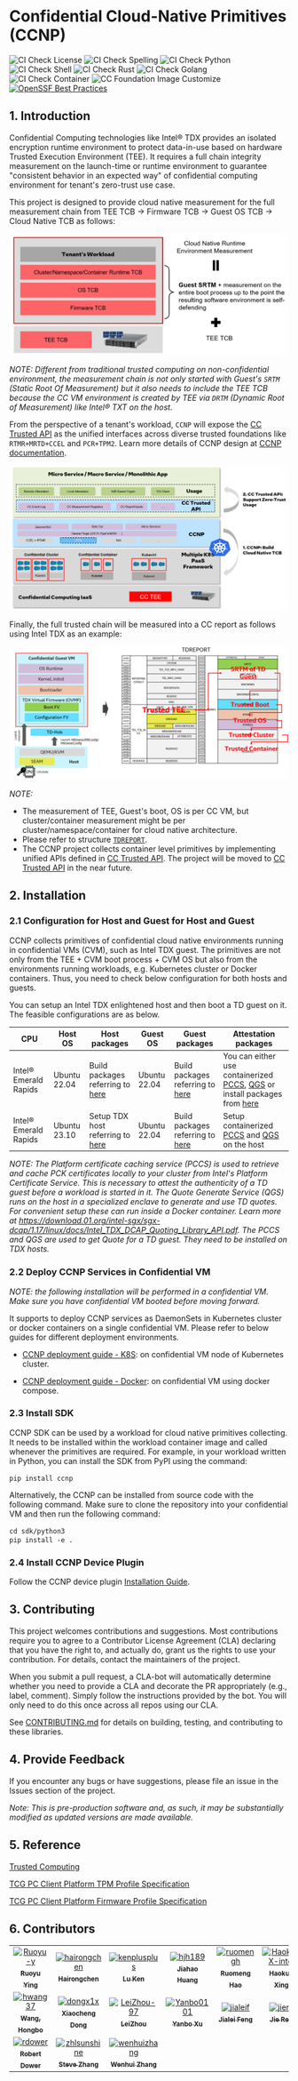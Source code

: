 # Confidential Cloud-Native Primitives (CCNP)

![CI Check License](https://github.com/intel/confidential-cloud-native-primitives/actions/workflows/pr-license-python.yaml/badge.svg)
![CI Check Spelling](https://github.com/intel/confidential-cloud-native-primitives/actions/workflows/pr-doclint.yaml/badge.svg)
![CI Check Python](https://github.com/intel/confidential-cloud-native-primitives/actions/workflows/pr-pylint.yaml/badge.svg)
![CI Check Shell](https://github.com/intel/confidential-cloud-native-primitives/actions/workflows/pr-shell-check.yaml/badge.svg)
![CI Check Rust](https://github.com/intel/confidential-cloud-native-primitives/actions/workflows/pr-check-rust.yaml/badge.svg)
![CI Check Golang](https://github.com/intel/confidential-cloud-native-primitives/actions/workflows/pr-golang-check.yaml/badge.svg)
![CI Check Container](https://github.com/intel/confidential-cloud-native-primitives/actions/workflows/pr-container-check.yaml/badge.svg)
![CC Foundation Image Customize](https://github.com/intel/confidential-cloud-native-primitives/actions/workflows/image-rewriter.yaml/badge.svg)
[![OpenSSF Best Practices](https://www.bestpractices.dev/projects/8325/badge)](https://www.bestpractices.dev/projects/8325)

## 1. Introduction

Confidential Computing technologies like Intel® TDX provides an isolated encryption runtime
environment to protect data-in-use based on hardware Trusted Execution Environment (TEE).
It requires a full chain integrity measurement on the launch-time or runtime environment
to guarantee "consistent behavior in an expected way" of confidential
computing environment for tenant's zero-trust use case.

This project is designed to provide cloud native measurement for the full measurement
chain from TEE TCB -> Firmware TCB -> Guest OS TCB -> Cloud Native TCB as follows:

![](/docs/cc-full-meaurement-chain.png)

_NOTE: Different from traditional trusted computing on non-confidential environment,
the measurement chain is not only started with Guest's `SRTM` (Static Root Of Measurement)
but it also needs to include the TEE TCB because the CC VM environment is created by TEE
via `DRTM` (Dynamic Root of Measurement) like Intel® TXT on the host._

From the perspective of a tenant's workload, `CCNP` will expose the [CC Trusted API](https://github.com/cc-api/cc-trusted-api)
as the unified interfaces across diverse trusted foundations like `RTMR+MRTD+CCEL`
and `PCR+TPM2`. Learn more details of CCNP design at [CCNP documentation](https://intel.github.io/confidential-cloud-native-primitives/).

![](/docs/ccnp-architecture-high-level.png)

Finally, the full trusted chain will be measured into a CC report as follows using Intel TDX as an example:

![](/docs/cc-full-measurement-tdreport.png)

_NOTE:_

- The measurement of TEE, Guest's boot, OS is per CC VM, but cluster/container measurement
might be per cluster/namespace/container for cloud native architecture.
- Please refer to structure [`TDREPORT`](https://github.com/tianocore/edk2/blob/master/MdePkg/Include/IndustryStandard/Tdx.h).
- The CCNP project collects container level primitives by implementing unified APIs defined in [CC Trusted API](https://github.com/cc-api/cc-trusted-api). The project will be moved to [CC Trusted API](https://github.com/cc-api/cc-trusted-api) in the near future. 


## 2. Installation

### 2.1 Configuration for Host and Guest for Host and Guest

CCNP collects primitives of confidential cloud native environments running in confidential VMs (CVM), such as Intel TDX guest. The primitives are not only from the TEE + CVM boot process + CVM OS but also from the environments running workloads, e.g. Kubernetes cluster or Docker containers. Thus, you need to check below configuration for both hosts and guests.

You can setup an Intel TDX enlightened host and then boot a TD guest on it. The feasible configurations are as below.

|  CPU | Host OS  | Host packages  | Guest OS  | Guest packages  | Attestation packages |
|---|---|---|---|---|---|
|  Intel® Emerald Rapids | Ubuntu 22.04| Build packages referring to [here](https://github.com/intel/tdx-tools/tree/tdx-1.5/build/ubuntu-22.04) | Ubuntu 22.04 | Build packages referring to [here](https://github.com/intel/tdx-tools/tree/tdx-1.5/build/ubuntu-22.04) | You can either use containerized [PCCS](https://github.com/intel/confidential-cloud-native-primitives/tree/main/container/pccs), [QGS](https://github.com/intel/confidential-cloud-native-primitives/tree/main/container/qgs) or install packages from [here](https://download.01.org/intel-sgx/sgx-dcap/1.19/linux/distro/ubuntu22.04-server/)
| Intel® Emerald Rapids | Ubuntu 23.10 | Setup TDX host referring to [here](https://github.com/canonical/tdx) | Ubuntu 22.04 | Build packages referring to [here](https://github.com/intel/tdx-tools/tree/tdx-1.5/build/ubuntu-22.04)| Setup containerized [PCCS](https://github.com/intel/confidential-cloud-native-primitives/tree/main/container/pccs) and [QGS](https://github.com/intel/confidential-cloud-native-primitives/tree/main/container/qgs) on the host | 

_NOTE: The Platform certificate caching service (PCCS) is used to retrieve and cache PCK certificates locally to your cluster from Intel's Platform Certificate Service. This is necessary to attest the authenticity of a TD guest before a workload is started in it. The Quote Generate Service (QGS) runs on the host in a specialized enclave to generate and use TD quotes. For convenient setup these can run inside a Docker container. Learn more at https://download.01.org/intel-sgx/sgx-dcap/1.17/linux/docs/Intel_TDX_DCAP_Quoting_Library_API.pdf. The PCCS and QGS are used to get Quote for a TD guest. They need to be installed on TDX hosts._

### 2.2 Deploy CCNP Services in Confidential VM

_NOTE: the following installation will be performed in a confidential VM. Make sure you have confidential VM booted before moving forward._

It supports to deploy CCNP services as DaemonSets in Kubernetes cluster or docker containers on a single confidential VM. Please refer to below guides for different deployment environments.

- [CCNP deployment guide - K8S](deployment/README.md): on confidential VM node of Kubernetes cluster.

- [CCNP deployment guide - Docker](deployment/README.md): on confidential VM using docker compose.

### 2.3 Install SDK

CCNP SDK can be used by a workload for cloud native primitives collecting. It needs to be installed within the workload container image and called whenever the primitives are required. For example, in your workload written in Python, you can install the SDK from PyPI using the command:

```
pip install ccnp
```

Alternatively, the CCNP can be installed from source code with the following command. Make sure to clone the repository into your confidential VM and then run the following command:

```
cd sdk/python3
pip install -e .
```

### 2.4 Install CCNP Device Plugin
Follow the CCNP device plugin [Installation Guide](device-plugin/ccnp-device-plugin/README.md).

## 3. Contributing

This project welcomes contributions and suggestions. Most contributions require
you to agree to a Contributor License Agreement (CLA) declaring that you have the
right to, and actually do, grant us the rights to use your contribution. For details,
contact the maintainers of the project.

When you submit a pull request, a CLA-bot will automatically determine whether you
need to provide a CLA and decorate the PR appropriately (e.g., label, comment).
Simply follow the instructions provided by the bot. You will only need to do this
once across all repos using our CLA.

See [CONTRIBUTING.md](CONTRIBUTING.md) for details on building, testing, and contributing
to these libraries.

## 4. Provide Feedback

If you encounter any bugs or have suggestions, please file an issue in the Issues
section of the project.


_Note: This is pre-production software and, as such, it may be substantially modified as updated versions are made available._

## 5. Reference

[Trusted Computing](https://en.wikipedia.org/wiki/Trusted_Computing)

[TCG PC Client Platform TPM Profile Specification](https://trustedcomputinggroup.org/resource/pc-client-platform-tpm-profile-ptp-specification/)

[TCG PC Client Platform Firmware Profile Specification](https://trustedcomputinggroup.org/resource/pc-client-specific-platform-firmware-profile-specification/)

## 6. Contributors

<!-- spell-checker: disable -->

<!-- readme: contributors -start -->
<table>
<tr>
    <td align="center">
        <a href="https://github.com/Ruoyu-y">
            <img src="https://avatars.githubusercontent.com/u/70305231?v=4" width="100;" alt="Ruoyu-y"/>
            <br />
            <sub><b>Ruoyu Ying</b></sub>
        </a>
    </td>
    <td align="center">
        <a href="https://github.com/hairongchen">
            <img src="https://avatars.githubusercontent.com/u/105473940?v=4" width="100;" alt="hairongchen"/>
            <br />
            <sub><b>Hairongchen</b></sub>
        </a>
    </td>
    <td align="center">
        <a href="https://github.com/kenplusplus">
            <img src="https://avatars.githubusercontent.com/u/31843217?v=4" width="100;" alt="kenplusplus"/>
            <br />
            <sub><b>Lu Ken</b></sub>
        </a>
    </td>
    <td align="center">
        <a href="https://github.com/hjh189">
            <img src="https://avatars.githubusercontent.com/u/88485603?v=4" width="100;" alt="hjh189"/>
            <br />
            <sub><b>Jiahao  Huang</b></sub>
        </a>
    </td>
    <td align="center">
        <a href="https://github.com/ruomengh">
            <img src="https://avatars.githubusercontent.com/u/90233733?v=4" width="100;" alt="ruomengh"/>
            <br />
            <sub><b>Ruomeng Hao</b></sub>
        </a>
    </td>
    <td align="center">
        <a href="https://github.com/HaokunX-intel">
            <img src="https://avatars.githubusercontent.com/u/108452001?v=4" width="100;" alt="HaokunX-intel"/>
            <br />
            <sub><b>Haokun Xing</b></sub>
        </a>
    </td></tr>
<tr>
    <td align="center">
        <a href="https://github.com/hwang37">
            <img src="https://avatars.githubusercontent.com/u/36193324?v=4" width="100;" alt="hwang37"/>
            <br />
            <sub><b>Wang, Hongbo</b></sub>
        </a>
    </td>
    <td align="center">
        <a href="https://github.com/dongx1x">
            <img src="https://avatars.githubusercontent.com/u/34326010?v=4" width="100;" alt="dongx1x"/>
            <br />
            <sub><b>Xiaocheng Dong</b></sub>
        </a>
    </td>
    <td align="center">
        <a href="https://github.com/LeiZhou-97">
            <img src="https://avatars.githubusercontent.com/u/102779531?v=4" width="100;" alt="LeiZhou-97"/>
            <br />
            <sub><b>LeiZhou</b></sub>
        </a>
    </td>
    <td align="center">
        <a href="https://github.com/Yanbo0101">
            <img src="https://avatars.githubusercontent.com/u/110962880?v=4" width="100;" alt="Yanbo0101"/>
            <br />
            <sub><b>Yanbo Xu</b></sub>
        </a>
    </td>
    <td align="center">
        <a href="https://github.com/jialeif">
            <img src="https://avatars.githubusercontent.com/u/88661406?v=4" width="100;" alt="jialeif"/>
            <br />
            <sub><b>Jialei Feng</b></sub>
        </a>
    </td>
    <td align="center">
        <a href="https://github.com/jiere">
            <img src="https://avatars.githubusercontent.com/u/6448681?v=4" width="100;" alt="jiere"/>
            <br />
            <sub><b>Jie Ren</b></sub>
        </a>
    </td></tr>
<tr>
    <td align="center">
        <a href="https://github.com/rdower">
            <img src="https://avatars.githubusercontent.com/u/15023397?v=4" width="100;" alt="rdower"/>
            <br />
            <sub><b>Robert Dower</b></sub>
        </a>
    </td>
    <td align="center">
        <a href="https://github.com/zhlsunshine">
            <img src="https://avatars.githubusercontent.com/u/4101246?v=4" width="100;" alt="zhlsunshine"/>
            <br />
            <sub><b>Steve Zhang</b></sub>
        </a>
    </td>
    <td align="center">
        <a href="https://github.com/wenhuizhang">
            <img src="https://avatars.githubusercontent.com/u/2313277?v=4" width="100;" alt="wenhuizhang"/>
            <br />
            <sub><b>Wenhui Zhang</b></sub>
        </a>
    </td></tr>
</table>
<!-- readme: contributors -end -->

<!-- spell-checker: enable -->
